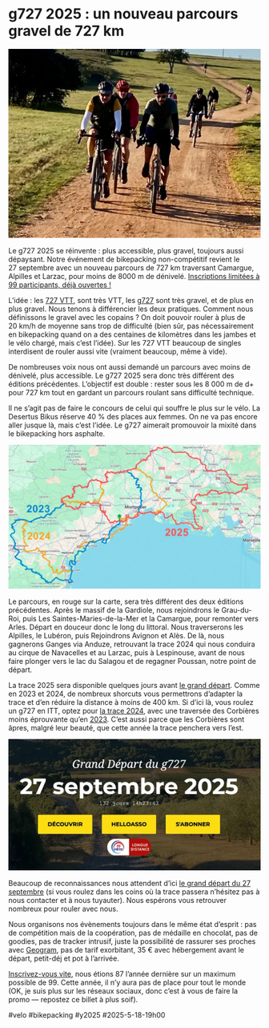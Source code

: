 # g727 2025 : un nouveau parcours gravel de 727 km

![Photo sur la POU100](_i/g727une.webp)

Le g727 2025 se réinvente : plus accessible, plus gravel, toujours aussi dépaysant. Notre événement de bikepacking non-compétitif revient le 27 septembre avec un nouveau parcours de 727 km traversant Camargue, Alpilles et Larzac, pour moins de 8000 m de dénivelé. [Inscriptions limitées à 99 participants, déjà ouvertes !](https://www.helloasso.com/associations/ec-poussan/evenements/g727-2025)

L’idée : les [727 VTT](https://727bikepacking.fr/#top), sont très VTT, les [g727](https://727bikepacking.fr/g727/) sont très gravel, et de plus en plus gravel. Nous tenons à différencier les deux pratiques. Comment nous définissons le gravel avec les copains ? On doit pouvoir rouler à plus de 20 km/h de moyenne sans trop de difficulté (bien sûr, pas nécessairement en bikepacking quand on a des centaines de kilomètres dans les jambes et le vélo chargé, mais c’est l’idée). Sur les 727 VTT beaucoup de singles interdisent de rouler aussi vite (vraiment beaucoup, même à vide).

De nombreuses voix nous ont aussi demandé un parcours avec moins de dénivelé, plus accessible. Le g727 2025 sera donc très différent des éditions précédentes. L’objectif est double : rester sous les 8 000 m de d+ pour 727 km tout en gardant un parcours roulant sans difficulté technique.

Il ne s’agit pas de faire le concours de celui qui souffre le plus sur le vélo. La Desertus Bikus réserve 40 % des places aux femmes. On ne va pas encore aller jusque là, mais c’est l’idée. Le g727 aimerait promouvoir la mixité dans le bikepacking hors asphalte.

![Comparatif](_i/g727compa.webp)

Le parcours, en rouge sur la carte, sera très différent des deux éditions précédentes. Après le massif de la Gardiole, nous rejoindrons le Grau-du-Roi, puis Les Saintes-Maries-de-la-Mer et la Camargue, pour remonter vers Arles. Départ en douceur donc le long du littoral. Nous traverserons les Alpilles, le Lubéron, puis Rejoindrons Avignon et Alès. De là, nous gagnerons Ganges via Anduze, retrouvant la trace 2024 qui nous conduira au cirque de Navacelles et au Larzac, puis à Lespinouse, avant de nous faire plonger vers le lac du Salagou et de regagner Poussan, notre point de départ.

La trace 2025 sera disponible quelques jours avant [le grand départ](https://727bikepacking.fr/g727-Grand-Depart/). Comme en 2023 et 2024, de nombreux shorcuts vous permettrons d’adapter la trace et d’en réduire la distance à moins de 400 km. Si d’ici là, vous roulez un g727 en ITT, optez pour [la trace 2024](https://www.visugpx.com/CUblYBm7Li), avec une traversée des Corbières moins éprouvante qu’en [2023](https://www.visugpx.com/dgozECS1G4). C’est aussi parce que les Corbières sont âpres, malgré leur beauté, que cette année la trace penchera vers l’est.

![Le Grand Départ](_i/g727gd2025.webp)

Beaucoup de reconnaissances nous attendent d’ici [le grand départ du 27 septembre](https://727bikepacking.fr/g727-Grand-Depart/) (si vous roulez dans les coins où la trace passera n’hésitez pas à nous contacter et à nous tuyauter). Nous espérons vous retrouver nombreux pour rouler avec nous.

Nous organisons nos évènements toujours dans le même état d’esprit : pas de compétition mais de la coopération, pas de médaille en chocolat, pas de goodies, pas de tracker intrusif, juste la possibilité de rassurer ses proches avec [Geogram](https://geo.zefal.com), pas de tarif exorbitant, 35 € avec hébergement avant le départ, petit-déj et pot à l’arrivée.

[Inscrivez-vous vite](https://www.helloasso.com/associations/ec-poussan/evenements/g727-2025), nous étions 87 l’année dernière sur un maximum possible de 99. Cette année, il n’y aura pas de place pour tout le monde (OK, je suis plus sur les réseaux sociaux, donc c’est à vous de faire la promo — repostez ce billet à plus soif).

#velo #bikepacking #y2025 #2025-5-18-19h00

